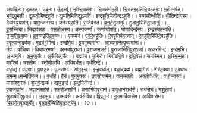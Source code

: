 

  
अपा॑दि॒तः। इ॒तउत्। उदु॑नः। ऊँ॒इत्यूँ॑। न॒श्चि॒त्रत॑मः। चि॒त्रत॑मोम॒हीं। चि॒त्रत॑म॒इति॑चि॒त्रऽत॑मः। म॒हीम्भ॑र्षत्। भ॒र्ष॒द्द्यु॒मतीं॑। द्यु॒मती॒मिन्द्र॑हूतिं। द्यु॒मति॒मिति॑द्यु॒ऽमतिं॑। इन्द्र॑हूति॒मितीन्द्र॑ऽहूतिं।। पन्य॑सीन्धी॒तिं। धी॒तिन्दैव्य॑स्य। दैव्य॑स्य॒याम॑न्। याम॒न्जन॑स्य। जन॑स्यरा॒तिं। रा॒तिंव॑नते। व॒न॒ते॒सु॒दानुः॑। सु॒दानु॒रिति॑सु॒ऽदानुः॑।।  
दू॒राच्चि॒दा। चि॒दाव॑सतः। व॒स॒तो॒अ॒स्य॒। अ॒स्य॒कर्णा॑। कर्णा॒घोषा॑त्। घोषा॒दिन्द्र॑स्य। इन्द्र॑स्यतन्यति। त॒न्य॒ति॒ब्रु॒वा॒णः। ब्रु॒वा॒णइति॑ब्रु॒वा॒णः।। एयम्मे॑नं। ए॒नं॒दे॒वहू॑तिः। दे॒वहू॑तिर्ववृत्यात्। दे॒वहू॑ति॒रिति॑दे॒वऽहू॑तिः। व॒वृ॒त्यान्म॒द्र्य॑क्। म॒द्र्य॑१॒॑गिन्द्रं॑। इन्द्र॑मि॒यं। इ॒यमृ॒च्यमा॑ना। ऋ॒च्यमा॒नेत्यृ॒च्यमा॑ना।।  
तंवः॑। वो॒धि॒या। धि॒याप॑र॒मया॑। प॒र॒मया॑पुरा॒जां। पु॒रा॒जाम॒जरं॑। पु॒रा॒जामिति॑पु॒रा॒ऽजां। अ॒जर॒मिन्द्रं॑। इन्द्र॑म॒भि। अ॒भ्य॑नूषि। अ॒नू॒ष्य॒र्कैः। अ॒र्कैरित्य॒र्कैः।। ब्रह्मा॑च। च॒गिरः॑। गिरो॑दधि॒षे। द॒धि॒षेसं। सम॑स्मिन्। अ॒स्मि॒न्म॒हां। म॒हाँश्च॑। च॒स्तोमः॑। स्तोमो॒अधि॑। अधि॑वर्धत्। व॒र्ध॒दिन्द्रे॑।।  
वर्धा॒द्यं। यंय॒ज्ञः। य॒ज्ञउ॒त। उ॒तसोमः॑। सोम॒इन्द्रं॑। इन्द्रं॒वर्धा॑त्। वर्धा॒द्ब्रह्म॑। ब्रह्म॒गिरः॑। गिर॑उ॒क्था। उ॒क्थाच॑। च॒म॒न्म॒।म॒न्मेति॑मन्म।। व॒र्धाह॑। है॑नं। ए॒न॒मु॒षसः॑। उ॒षसो॒याम॑न्। याम॒न्नक्तोः॑। अक्तो॒र्वर्धा॑त्। वर्धा॒न्मासाः॑। मासा॑श्श॒रदः॑। श॒रदो॒द्यावः॑। द्याव॒इन्द्रं॑। इन्द्र॒मितीन्द्रं॑।।  
ए॒वाज॑ज्ञां॒नं। ज॒ज्ञा॒नंसह॑से। सह॑से॒असा॑मि। असा॑मिवावृधा॒नं। वा॒वृ॒धा॒नंराध॑से। राध॑सेच। च॒श्रु॒ताय॑। श्रु॒तायेति॑श्रु॒ताय॑।। म॒हामु॒ग्रं। उ॒ग्रमव॑से। अव॑सेविप्र। वि॒प्र॒नू॒नं। नू॒नमावि॑वासेम। आवि॑वासेम। वि॒वा॒से॒म॒वृ॒त्रतूर्ये॑षु। वृ॒त्र॒तूर्ये॒ष्विति॑वृ॒त्र॒ऽतूर्ये॑षु।। 10।।  
